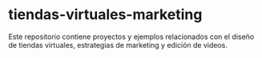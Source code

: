 # tiendas-virtuales-marketing
Este repositorio contiene proyectos y ejemplos relacionados con el diseño de tiendas virtuales, estrategias de marketing y edición de videos.
